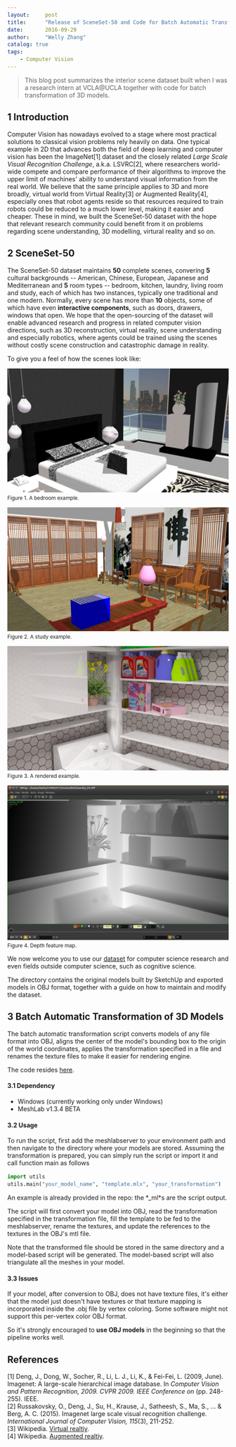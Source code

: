 ```yaml
---
layout:     post
title:      "Release of SceneSet-50 and Code for Batch Automatic Transformation of 3D Models"
date:       2016-09-29
author:     "Welly Zhang"
catalog: true
tags: 
    - Computer Vision
---
```


> This blog post summarizes the interior scene dataset built when I was a research intern at VCLA@UCLA together with code for batch transformation of 3D models.

## 1 Introduction

Computer Vision has nowadays evolved to a stage where most practical solutions to classical vision problems rely heavily on data. One typical example in 2D that advances both the field of deep learning and computer vision has been the ImageNet\[1\] dataset and the closely related *Large Scale Visual Recognition Challenge*, a.k.a. LSVRC\[2\], where researchers world-wide compete and compare performance of their algorithms to improve the upper limit of machines' ability to understand visual information from the real world. We believe that the same principle applies to 3D and more broadly, virtual world from Virtual Reality\[3\] or Augmented Reality\[4\], especially ones that robot agents reside so that resources required to train robots could be reduced to a much lower level, making it easier and cheaper. These in mind, we built the SceneSet-50 dataset with the hope that relevant research community could benefit from it on problems regarding scene understanding, 3D modelling, virtural reality and so on.

## 2 SceneSet-50

The SceneSet-50 dataset maintains **50** complete scenes, convering **5** cultural backgrounds -- American, Chinese, European, Japanese and Mediterranean and **5** room types -- bedroom, kitchen, laundry, living room and study, each of which has two instances, typically one traditional and one modern. Normally, every scene has more than **10** objects, some of which have even **interactive components**, such as doors, drawers, windows that open. We hope that the open-sourcing of the dataset will enable advanced research and progress in related computer vision directions, such as 3D reconstruction, virtual reality, scene understanding and especially robotics, where agents could be trained using the scenes without costly scene construction and catastrophic damage in reality.

To give you a feel of how the scenes look like:

![Bedroom](/img/in-post/SceneSet-50/Bedroom.jpg)
<small class="img-hint">Figure 1. A bedroom example.</small>

![Study](/img/in-post/SceneSet-50/Study.jpg)
<small class="img-hint">Figure 2. A study example.</small>

![Render](/img/in-post/SceneSet-50/Render.png)
<small class="img-hint">Figure 3. A rendered example.</small>

![Depth](/img/in-post/SceneSet-50/Depth.png)
<small class="img-hint">Figure 4. Depth feature map.</small>

We now welcome you to use our [dataset](https://drive.google.com/open?id=0B5TAsUHD4ncdVDUteEJsLVFUcm8) for computer science research and even fields outside computer science, such as cognitive science.

The directory contains the original models built by SketchUp and exported models in OBJ format, together with a guide on how to maintain and modify the dataset.

## 3 Batch Automatic Transformation of 3D Models

The batch automatic transformation script converts models of any file format into OBJ, aligns the center of the model's bounding box to the origin of the world coordinates, applies the transformation specified in a file and renames the texture files to make it easier for rendering engine.

The code resides [here](/attach/Auto3D-master.zip).

#### 3.1 Dependency

* Windows (currently working only under Windows)
* MeshLab v1.3.4 BETA

#### 3.2 Usage

To run the script, first add the meshlabserver to your environment path and then navigate to the directory where your models are stored. Assuming the transformation is prepared, you can simply run the script or import it and call function main as follows

```Python
import utils
utils.main("your_model_name", "template.mlx", "your_transformation")
```

An example is already provided in the repo: the \*_ml\*s are the script output.

The script will first convert your model into OBJ, read the transformation specified in the transformation file, fill the template to be fed to the meshlabserver, rename the textures, and update the references to the textures in the OBJ's mtl file.

Note that the transformed file should be stored in the same directory and a model-based script will be generated. The model-based script will also triangulate all the meshes in your model.

#### 3.3 Issues

If your model, after conversion to OBJ, does not have texture files, it's either that the model just doesn't have textures or that texture mapping is incorporated inside the .obj file by vertex coloring. Some software might not support this per-vertex color OBJ format.

So it's strongly encouraged to **use OBJ models** in the beginning so that the pipeline works well.

## References

\[1\] Deng, J., Dong, W., Socher, R., Li, L. J., Li, K., & Fei-Fei, L. (2009, June). Imagenet: A large-scale hierarchical image database. In *Computer Vision and Pattern Recognition, 2009. CVPR 2009. IEEE Conference on* (pp. 248-255). IEEE.  
\[2\] Russakovsky, O., Deng, J., Su, H., Krause, J., Satheesh, S., Ma, S., ... & Berg, A. C. (2015). Imagenet large scale visual recognition challenge. *International Journal of Computer Vision, 115*(3), 211-252.  
\[3\] Wikipedia. [Virtual realtiy](https://en.wikipedia.org/wiki/Virtual_reality).  
\[4\] Wikipedia. [Augmented realtiy](https://en.wikipedia.org/wiki/Augmented_reality).  
